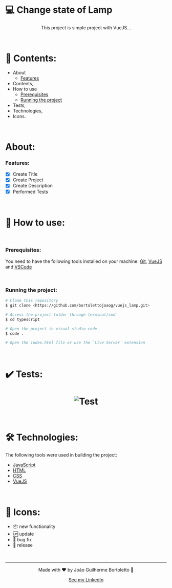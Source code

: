 # 💻 Change state of Lamp

<p align="center">This project is simple project with VueJS...</p>

<br/>

# 📓 Contents:

- About
    - [Features](#Features)
- Contents,
- How to use
    - [Prerequisites](#Prerequisites)
    - [Running the project](#Running-the-project)
- Tests,
- Technologies,
- Icons.

<br/>

# About:

### Features:

- [x] Create Title
- [x] Create Project
- [x] Create Description
- [x] Performed Tests

<br/>

# 📝 How to use:

<br/>

### Prerequisites:

You need to have the following tools installed on your machine: [Git](https://git-scm.com), [VueJS](https://vuejs.org/) and [VSCode](https://code.visualstudio.com/)

<br/>

### Running the project:

```bash
# Clone this repository
$ git clone <https://github.com/bortolettojoaog/vuejs_lamp.git>

# Access the project folder through terminal/cmd
$ cd typescript

# Open the project in visual studio code
$ code .

# Open the index.html file or use the `Live Server` extension
```

<br/>

# ✔️ Tests:
<h1 align="center">
    <img alt="Test" src="[github/tests.gif](https://github.com/bortolettojoaog/vuejs_lamp/tree/main/github)" />
</h1>

<br/>

# 🛠️ Technologies:

The following tools were used in building the project:

- [JavaScript](https://www.javascript.com/)
- [HTML](https://pt.wikipedia.org/wiki/HTML)
- [CSS](https://pt.wikipedia.org/wiki/Cascading_Style_Sheets)
- [VueJS](https://vuejs.org/)

<br/>

# 📁 Icons:

- :package: new functionality
- :up: update
- :bug: bug fix
- :checkered_flag: release

<br/>

---

<p align="center">
    Made with ❤️ by João Guilherme Bortoletto 👋
</p>

<p align="center">
    <a href="https://www.linkedin.com/in/bortolettojoaog/">See my LinkedIn</a>
</a>
